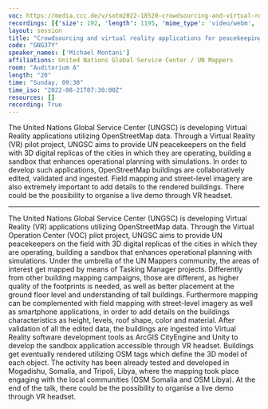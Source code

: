 ```yaml
---
voc: https://media.ccc.de/v/sotm2022-18520-crowdsourcing-and-virtual-reality-applications-for-peacekeeping-study-cases-in-mogadishu-and-tripoli
recordings: [{'size': 192, 'length': 1195, 'mime_type': 'video/webm', 'language': 'eng', 'filename': 'sotm2022-18520-eng-Crowdsourcing_and_virtual_reality_applications_for_peacekeeping_study_cases_in_Mogadishu_and_Tripoli_webm-hd.webm', 'state': 'new', 'folder': 'webm-hd', 'high_quality': True, 'width': 1920, 'height': 1080, 'updated_at': '2022-09-19T15:42:21.633+02:00', 'recording_url': 'https://cdn.media.ccc.de/events/sotm/2022/webm-hd/sotm2022-18520-eng-Crowdsourcing_and_virtual_reality_applications_for_peacekeeping_study_cases_in_Mogadishu_and_Tripoli_webm-hd.webm', 'url': 'https://api.media.ccc.de/public/recordings/61860', 'event_url': 'https://api.media.ccc.de/public/events/c146c865-5941-5a50-b317-39fbc7e34a70', 'conference_url': 'https://api.media.ccc.de/public/conferences/sotm2022'}, {'size': 70, 'length': 1195, 'mime_type': 'video/webm', 'language': 'eng', 'filename': 'sotm2022-18520-eng-Crowdsourcing_and_virtual_reality_applications_for_peacekeeping_study_cases_in_Mogadishu_and_Tripoli_webm-sd.webm', 'state': 'new', 'folder': 'webm-sd', 'high_quality': False, 'width': 720, 'height': 576, 'updated_at': '2022-09-19T15:24:05.259+02:00', 'recording_url': 'https://cdn.media.ccc.de/events/sotm/2022/webm-sd/sotm2022-18520-eng-Crowdsourcing_and_virtual_reality_applications_for_peacekeeping_study_cases_in_Mogadishu_and_Tripoli_webm-sd.webm', 'url': 'https://api.media.ccc.de/public/recordings/61852', 'event_url': 'https://api.media.ccc.de/public/events/c146c865-5941-5a50-b317-39fbc7e34a70', 'conference_url': 'https://api.media.ccc.de/public/conferences/sotm2022'}, {'size': 57, 'length': 1195, 'mime_type': 'video/mp4', 'language': 'eng', 'filename': 'sotm2022-18520-eng-Crowdsourcing_and_virtual_reality_applications_for_peacekeeping_study_cases_in_Mogadishu_and_Tripoli_sd.mp4', 'state': 'new', 'folder': 'h264-sd', 'high_quality': False, 'width': 720, 'height': 576, 'updated_at': '2022-09-19T15:10:47.807+02:00', 'recording_url': 'https://cdn.media.ccc.de/events/sotm/2022/h264-sd/sotm2022-18520-eng-Crowdsourcing_and_virtual_reality_applications_for_peacekeeping_study_cases_in_Mogadishu_and_Tripoli_sd.mp4', 'url': 'https://api.media.ccc.de/public/recordings/61846', 'event_url': 'https://api.media.ccc.de/public/events/c146c865-5941-5a50-b317-39fbc7e34a70', 'conference_url': 'https://api.media.ccc.de/public/conferences/sotm2022'}, {'size': 18, 'length': 1188, 'mime_type': 'audio/mpeg', 'language': 'eng', 'filename': 'sotm2022-18520-eng-Crowdsourcing_and_virtual_reality_applications_for_peacekeeping_study_cases_in_Mogadishu_and_Tripoli_mp3.mp3', 'state': 'new', 'folder': 'mp3', 'high_quality': False, 'width': 0, 'height': 0, 'updated_at': '2022-09-19T15:08:02.813+02:00', 'recording_url': 'https://cdn.media.ccc.de/events/sotm/2022/mp3/sotm2022-18520-eng-Crowdsourcing_and_virtual_reality_applications_for_peacekeeping_study_cases_in_Mogadishu_and_Tripoli_mp3.mp3', 'url': 'https://api.media.ccc.de/public/recordings/61844', 'event_url': 'https://api.media.ccc.de/public/events/c146c865-5941-5a50-b317-39fbc7e34a70', 'conference_url': 'https://api.media.ccc.de/public/conferences/sotm2022'}, {'size': 183, 'length': 1195, 'mime_type': 'video/mp4', 'language': 'eng', 'filename': 'sotm2022-18520-eng-Crowdsourcing_and_virtual_reality_applications_for_peacekeeping_study_cases_in_Mogadishu_and_Tripoli_hd.mp4', 'state': 'new', 'folder': 'h264-hd', 'high_quality': True, 'width': 1920, 'height': 1080, 'updated_at': '2022-09-19T15:04:45.146+02:00', 'recording_url': 'https://cdn.media.ccc.de/events/sotm/2022/h264-hd/sotm2022-18520-eng-Crowdsourcing_and_virtual_reality_applications_for_peacekeeping_study_cases_in_Mogadishu_and_Tripoli_hd.mp4', 'url': 'https://api.media.ccc.de/public/recordings/61842', 'event_url': 'https://api.media.ccc.de/public/events/c146c865-5941-5a50-b317-39fbc7e34a70', 'conference_url': 'https://api.media.ccc.de/public/conferences/sotm2022'}]
layout: session
title: "Crowdsourcing and virtual reality applications for peacekeeping: study cases in Mogadishu and Tripoli"
code: "GNG37Y"
speaker_names: ['Michael Montani']
affiliations: United Nations Global Service Center / UN Mappers
room: "Auditorium A"
length: "20"
time: "Sunday, 09:30"
time_iso: "2022-08-21T07:30:00Z"
resources: []
recording: True
---
```


The United Nations Global Service Center (UNGSC) is developing Virtual Reality applications utilizing OpenStreetMap data. Through a Virtual Reality (VR) pilot project, UNGSC aims to provide UN peacekeepers on the field with 3D digital replicas of the cities in which they are operating, building a sandbox that enhances operational planning with simulations. In order to develop such applications, OpenStreetMap buildings are collaboratively edited, validated and ingested. Field mapping and street-level imagery are also extremely important to add details to the rendered buildings. There could be the possibility to organise a live demo through VR headset.

<hr>

The United Nations Global Service Center (UNGSC) is developing Virtual Reality (VR) applications utilizing OpenStreetMap data. Through the Virtual Operation Center (VOC) pilot project, UNGSC aims to provide UN peacekeepers on the field with 3D digital replicas of the cities in which they are operating, building a sandbox that enhances operational planning with simulations.
Under the umbrella of the UN Mappers community, the areas of interest get mapped by means of Tasking Manager projects. Differently from other building mapping campaigns, those are different, as higher quality of the footprints is needed, as well as better placement at the ground floor level and understanding of tall buildings. Furthermore mapping can be complemented with field mapping with street-level imagery as well as smartphone applications, in order to add details on the buildings characteristics as height, levels, roof shape, color and material.
After validation of all the edited data, the buildings are ingested into Virtual Reality software development tools as ArcGIS CityEngine and Unity to develop the sandbox application accessible through VR headset. Buildings get eventually rendered utilizing OSM tags which define the 3D model of each object.
The activity has been already tested and developed in Mogadishu, Somalia, and Tripoli, Libya, where the mapping took place engaging with the local communities (OSM Somalia and OSM Libya). At the end of the talk, there could be the possibility to organise a live demo through VR headset.

